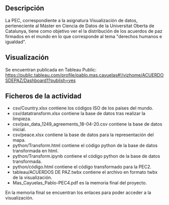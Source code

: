 ## Descripción

La PEC, correspondiente a la asignatura Visualización de datos, perteneciente al Máster en Ciencia de Datos de la Universitat Oberta de Catalunya, tiene como objetivo ver el la distribución de los acuerdos de paz firmados en el mundo en lo que corresponde al tema "derechos humanos e igualdad".

## Visualización

Se encuentran publicada en Tableau Public: https://public.tableau.com/profile/pablo.mas.cayuelas#!/vizhome/ACUERDOSDEPAZ/Dashboard1?publish=yes

## Ficheros de la actividad

* csv/Country.xlsx contiene los códigos ISO de los países del mundo.
* csv/datatransform.xlsx contiene la base de datos tras realizar la limpieza.
* csv/pax_data_1249_agreements_18-04-20.csv contiene la base de datos inicial.
* csv/peace.xlsx contiene la base de datos para la representación del mapa.
* python/Transform.html contiene el código python de la base de datos transformada en html.
* python/Transform.ipynb contiene el código python de la base de datos transformada.
* python/código.html contiene el código transformado para la PEC2.
* tableau/ACUERDOS DE PAZ.twbx contiene el archivo en formato twbx de la visualización.
* Mas_Cayuelas_Pablo-PEC4.pdf es la memoria final del proyecto.

En la memoria final se encuentran los enlaces para poder acceder a la visualización.
